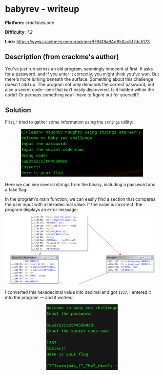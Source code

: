 # babyrev - writeup

**Platform:** *crackmes.one*

**Difficulty:** *1.2*

**Link:** https://www.crackmes.one/crackme/6784f8a84d850ac5f7dc5173


## Description (from crackme's author)

You’ve just run across an old program, seemingly innocent at first. It asks for a password, and if you enter it correctly, you might think you've won. But there's more lurking beneath the surface. Something about this challenge doesn’t add up. The program not only demands the correct password, but also a secret code—one that isn’t easily discovered. Is it hidden within the code? Or perhaps something you’ll have to figure out for yourself?

## Solution

First, I tried to gather some information using the `strings` utility:

<p align="center">
<img src="../resources/crackmes.one/babyrev0.png" alt="Strings result"/>
</p>

Here we can see several strings from the binary, including a password and a fake flag.

In the program's main function, we can easily find a section that compares the user input with a hexadecimal value. If the value is incorrect, the program displays an error message:

<p align="center">
<img src="../resources/crackmes.one/babyrev1.png" alt="Piece of disassembly"/>
</p>

I converted this hexadecimal value into decimal and got `1337`. I entered it into the program — and it worked:

<p align="center">
<img src="../resources/crackmes.one/babyrev2.png" alt="Flag"/>
</p>
